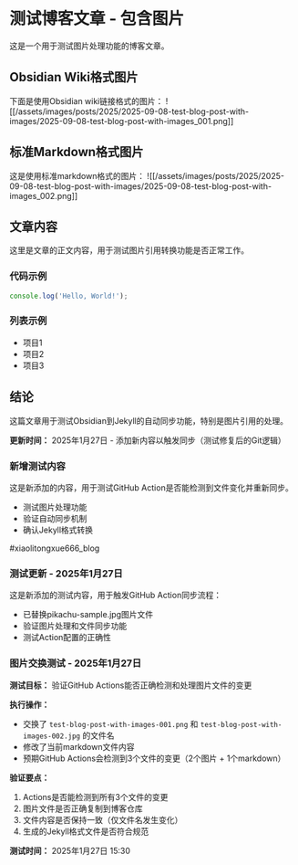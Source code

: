 # 测试博客文章 - 包含图片

这是一个用于测试图片处理功能的博客文章。

## Obsidian Wiki格式图片

下面是使用Obsidian wiki链接格式的图片：
![[/assets/images/posts/2025/2025-09-08-test-blog-post-with-images/2025-09-08-test-blog-post-with-images_001.png]]

## 标准Markdown格式图片

这是使用标准markdown格式的图片：
![[/assets/images/posts/2025/2025-09-08-test-blog-post-with-images/2025-09-08-test-blog-post-with-images_002.png]]

## 文章内容

这里是文章的正文内容，用于测试图片引用转换功能是否正常工作。

### 代码示例

```javascript
console.log('Hello, World!');
```

### 列表示例

- 项目1
- 项目2
- 项目3

## 结论

这篇文章用于测试Obsidian到Jekyll的自动同步功能，特别是图片引用的处理。

**更新时间：** 2025年1月27日 - 添加新内容以触发同步（测试修复后的Git逻辑）

### 新增测试内容

这是新添加的内容，用于测试GitHub Action是否能检测到文件变化并重新同步。

- 测试图片处理功能
- 验证自动同步机制
- 确认Jekyll格式转换

#xiaolitongxue666_blog

### 测试更新 - 2025年1月27日

这是新添加的测试内容，用于触发GitHub Action同步流程：
- 已替换pikachu-sample.jpg图片文件
- 验证图片处理和文件同步功能
- 测试Action配置的正确性

### 图片交换测试 - 2025年1月27日

**测试目标：** 验证GitHub Actions能否正确检测和处理图片文件的变更

**执行操作：**
- 交换了 `test-blog-post-with-images-001.png` 和 `test-blog-post-with-images-002.jpg` 的文件名
- 修改了当前markdown文件内容
- 预期GitHub Actions会检测到3个文件的变更（2个图片 + 1个markdown）

**验证要点：**
1. Actions是否能检测到所有3个文件的变更
2. 图片文件是否正确复制到博客仓库
3. 文件内容是否保持一致（仅文件名发生变化）
4. 生成的Jekyll格式文件是否符合规范

**测试时间：** 2025年1月27日 15:30